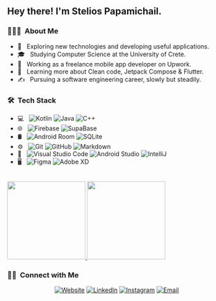 <img src="">

<h2> Hey there! I'm Stelios Papamichail.</h2>

<h3> 👨🏻‍💻 &nbsp;About Me </h3>

- 🤔 &nbsp; Exploring new technologies and developing useful applications.
- 🎓 &nbsp; Studying Computer Science at the University of Crete.
- 💼 &nbsp; Working as a freelance mobile app developer on Upwork.
- 🌱 &nbsp; Learning more about Clean code, Jetpack Compose & Flutter.
- ✍️ &nbsp; Pursuing a software engineering career, slowly but steadily.

<h3> 🛠 &nbsp;Tech Stack</h3>

- 💻 &nbsp;
  ![Kotlin](https://img.shields.io/badge/-Kotlin-333333?style=flat&logo=kotlin)
  ![Java](https://img.shields.io/badge/-Java-333333?style=flat&logo=Java&logoColor=orange)
  ![C++](https://img.shields.io/badge/-C++-333333?style=flat&logo=C%2B%2B&logoColor=brightgreen)
- 🌐 &nbsp;
  ![Firebase](https://img.shields.io/badge/-Firebase-333333?style=flat&logo=firebase)
  ![SupaBase](https://img.shields.io/badge/-SupaBase-333333?style=flat&logo=supabase)
- 🛢 &nbsp;
  ![Android Room](https://img.shields.io/badge/-Room-333333?style=flat&logo=android)
  ![SQLite](https://img.shields.io/badge/-SQLite-333333?style=flat&logo=SQLite)
- ⚙️ &nbsp;
  ![Git](https://img.shields.io/badge/-Git-333333?style=flat&logo=git)
  ![GitHub](https://img.shields.io/badge/-GitHub-333333?style=flat&logo=github)
  ![Markdown](https://img.shields.io/badge/-Markdown-333333?style=flat&logo=markdown)
- 🔧 &nbsp;
  ![Visual Studio Code](https://img.shields.io/badge/-Visual%20Studio%20Code-333333?style=flat&logo=visual-studio-code&logoColor=007ACC)
  ![Android Studio](https://img.shields.io/badge/android-studio-333333?style=flat&logo=android-studio)
  ![IntelliJ](https://img.shields.io/badge/-Intellij-333333?style=flat&logo=IntelliJ-idea&logoColor=9cf)
- 🖥 &nbsp;
  ![Figma](https://img.shields.io/badge/-Figma-333333?style=flat&logo=figma)
  ![Adobe XD](https://img.shields.io/badge/-AdobeXD-333333?style=flat&logo=adobe-xd)

<br/>

<a href="https://github.com/AVS1508">
  <img height="180em" src="https://github-readme-stats.vercel.app/api?username=SteliosPapamichail&theme=buefy&show_icons=true" />
  <img height="180em" src="https://github-readme-stats.vercel.app/api/top-langs/?username=SteliosPapamichail&theme=buefy&layout=compact" />
</a>

<br/>

<h3> 🤝🏻 &nbsp;Connect with Me </h3>

<p align="center">
<a href="https://www.steliospapamichail.com/"><img alt="Website" src="https://img.shields.io/badge/Website-www.steliospapamichail.com-red?style=flat-square&logo=microsoft-edge"></a>
<a href="https://www.linkedin.com/in/stelios-papamichail-821b2315b/"><img alt="LinkedIn" src="https://img.shields.io/badge/LinkedIn-Stelios%20Papamichail-blue?style=flat-square&logo=linkedin"></a>
<a href="https://www.instagram.com/stelios_papamichail/"><img alt="Instagram" src="https://img.shields.io/badge/Instagram-stelios_papamichail-yellow?style=flat-square&logo=instagram"></a>
<a href="mailto:steliospapamichail@protonmail.com"><img alt="Email" src="https://img.shields.io/badge/Email-steliospapamichail@protonmail.com-blue?style=flat-square&logo=protonmail"></a>
</p>
